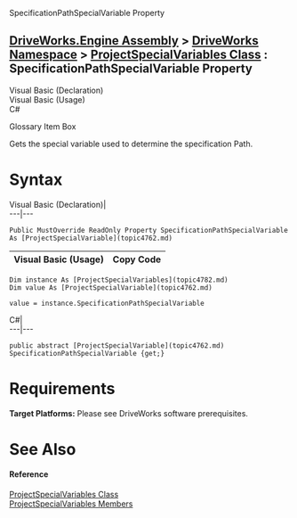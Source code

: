 SpecificationPathSpecialVariable Property   
  
[DriveWorks.Engine Assembly](topic2156.md) > [DriveWorks Namespace](topic2159.md) > [ProjectSpecialVariables Class](topic4782.md) : SpecificationPathSpecialVariable Property  
---  
  
Visual Basic (Declaration)    
Visual Basic (Usage)    
C# 

Glossary Item Box

Gets the special variable used to determine the specification Path. 

# Syntax

Visual Basic (Declaration)|   
---|---  
      
    
    Public MustOverride ReadOnly Property SpecificationPathSpecialVariable As [ProjectSpecialVariable](topic4762.md)  
  
Visual Basic (Usage)| Copy Code  
---|---  
      
    
    Dim instance As [ProjectSpecialVariables](topic4782.md)
    Dim value As [ProjectSpecialVariable](topic4762.md)
     
    value = instance.SpecificationPathSpecialVariable  
  
C#|   
---|---  
      
    
    public abstract [ProjectSpecialVariable](topic4762.md) SpecificationPathSpecialVariable {get;}  
  
# Requirements

**Target Platforms:** Please see DriveWorks software prerequisites.

# See Also

#### Reference

[ProjectSpecialVariables Class](topic4782.md)   
[ProjectSpecialVariables Members](topic4783.md)


